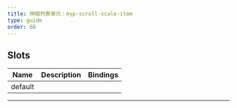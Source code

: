 ```yaml
---
title: 伸缩列表单元：myp-scroll-scale-item
type: guide
order: 68
---
```


## Slots

| Name    | Description | Bindings |
| ------- | ----------- | -------- |
| default |             |          |

---
